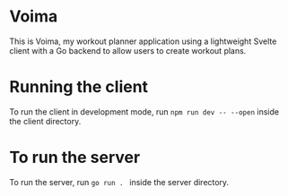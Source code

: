 # Voima

This is Voima, my workout planner application using a lightweight Svelte client with a Go backend to allow users to create workout plans.


# Running the client
To run the client in development mode, run ```npm run dev -- --open``` inside the client directory.



# To run the server
To run the server, run ```go run . ``` inside the server directory.